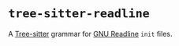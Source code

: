 # `tree-sitter-readline`

A [Tree-sitter](https://tree-sitter.github.io/tree-sitter/) grammar for
[GNU Readline](https://www.gnu.org/software/bash/manual/html_node/Readline-Init-File-Syntax.html)
`init` files.
